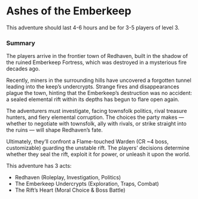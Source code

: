# Ashes of the Emberkeep

This adventure should last 4-6 hours and be for 3-5 players of level 3.

### Summary
The players arrive in the frontier town of Redhaven, built in the shadow of the ruined Emberkeep Fortress, which was destroyed in a mysterious fire decades ago. 

Recently, miners in the surrounding hills have uncovered a forgotten tunnel leading into the keep’s undercrypts. Strange fires and disappearances plague the town, hinting that the Emberkeep’s destruction was no accident: a sealed elemental rift within its depths has begun to flare open again. 

The adventurers must investigate, facing townsfolk politics, rival treasure hunters, and fiery elemental corruption. The choices the party makes — whether to negotiate with townsfolk, ally with rivals, or strike straight into the ruins — will shape Redhaven’s fate. 

Ultimately, they’ll confront a Flame-touched Warden (CR ~4 boss, customizable) guarding the unstable rift. The players’ decisions determine whether they seal the rift, exploit it for power, or unleash it upon the world.

This adventure has 3 acts:
- Redhaven (Roleplay, Investigation, Politics)
- The Emberkeep Undercrypts (Exploration, Traps, Combat)
- The Rift’s Heart (Moral Choice & Boss Battle)